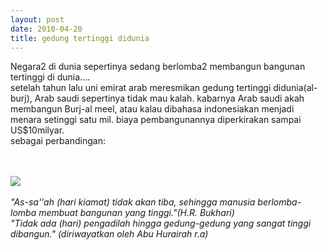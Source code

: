 ```yaml
---
layout: post
date: 2010-04-20
title: gedung tertinggi didunia
---
```


Negara2 di dunia sepertinya sedang berlomba2 membangun bangunan tertinggi di dunia....<br>
setelah tahun lalu uni emirat arab meresmikan gedung tertinggi didunia(al-burj), Arab saudi sepertinya tidak mau kalah. kabarnya Arab saudi akah membangun Burj-al meel, atau kalau dibahasa indonesiakan menjadi menara setinggi satu mil. biaya pembangunannya diperkirakan sampai US$10milyar.<br>
sebagai perbandingan:</p><br>
<br>
<img src="https://jakartainternationalcity.files.wordpress.com/2008/12/burj_al_meel_02.jpg"><br>
<br>
<i>"As-sa''ah (hari kiamat) tidak akan tiba, sehingga manusia berlomba-lomba membuat bangunan yang tinggi."(H.R. Bukhari)<br>
"Tidak ada (hari) pengadilah hingga gedung-gedung yang sangat tinggi dibangun." (diriwayatkan oleh Abu Hurairah r.a)
